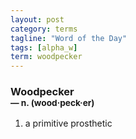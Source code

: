```yaml
---
layout: post
category: terms
tagline: "Word of the Day"
tags: [alpha_w]
term: woodpecker
---
```


<h3>Woodpecker<br/> <small>&mdash; n. (wood<span>&middot;</span>peck<span>&middot;</span>er)</small></h3>
<p><ol><li>a primitive prosthetic</li>
</ol></p>
